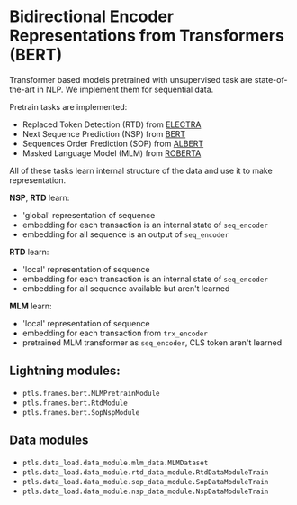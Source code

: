 # Bidirectional Encoder Representations from Transformers (BERT)

Transformer based models pretrained with unsupervised task are state-of-the-art in NLP.
We implement them for sequential data.

Pretrain tasks are implemented:

- Replaced Token Detection (RTD) from [ELECTRA](https://arxiv.org/abs/2003.10555)
- Next Sequence Prediction (NSP) from [BERT](https://arxiv.org/abs/1810.04805)
- Sequences Order Prediction (SOP) from [ALBERT](https://arxiv.org/abs/1909.11942)
- Masked Language Model (MLM) from [ROBERTA](https://arxiv.org/abs/1907.11692)

All of these tasks learn internal structure of the data and use it to make representation.

**NSP**, **RTD** learn:

- 'global' representation of sequence
- embedding for each transaction is an internal state of `seq_encoder`
- embedding for all sequence is an output of `seq_encoder`

**RTD** learn:

- 'local' representation of sequence
- embedding for each transaction is an internal state of `seq_encoder`
- embedding for all sequence available but aren't learned

**MLM** learn:

- 'local' representation of sequence
- embedding for each transaction from `trx_encoder`
- pretrained MLM transformer as `seq_encoder`, CLS token aren't learned

## Lightning modules:

- `ptls.frames.bert.MLMPretrainModule`
- `ptls.frames.bert.RtdModule`
- `ptls.frames.bert.SopNspModule`

## Data modules

- `ptls.data_load.data_module.mlm_data.MLMDataset`
- `ptls.data_load.data_module.rtd_data_module.RtdDataModuleTrain`
- `ptls.data_load.data_module.sop_data_module.SopDataModuleTrain`
- `ptls.data_load.data_module.nsp_data_module.NspDataModuleTrain`
